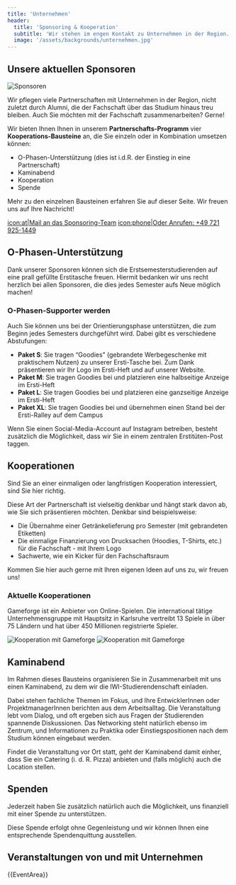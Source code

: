 ```yaml
---
title: 'Unternehmen'
header:
  title: 'Sponsoring & Kooperation'
  subtitle: 'Wir stehen im engen Kontakt zu Unternehmen in der Region.'
  image: '/assets/backgrounds/unternehmen.jpg'
---
```


## Unsere aktuellen Sponsoren

![Sponsoren](/images/unternehmen/kooperationspartner.png)

Wir pflegen viele Partnerschaften mit Unternehmen in der Region, nicht zuletzt
durch Alumni, die der Fachschaft über das Studium hinaus treu bleiben. Auch Sie
möchten mit der Fachschaft zusammenarbeiten? Gerne!

Wir bieten Ihnen Ihnen in unserem **Partnerschafts-Programm** vier
**Kooperations-Bausteine** an, die Sie einzeln oder in Kombination umsetzen
können:

* O-Phasen-Unterstützung (dies ist i.d.R. der Einstieg in eine Partnerschaft)
* Kaminabend
* Kooperation
* Spende

Mehr zu den einzelnen Bausteinen erfahren Sie auf dieser Seite. Wir freuen uns
auf Ihre Nachricht!

[icon:at|Mail an das Sponsoring-Team](/scripts/email.php?address=sponsoring)
[icon:phone|Oder Anrufen: +49 721 925-1449](tel:+497219251449)

## O-Phasen-Unterstützung

Dank unserer Sponsoren können sich die Erstsemesterstudierenden auf eine prall
gefüllte Erstitasche freuen. Hiermit bedanken wir uns recht herzlich bei allen
Sponsoren, die dies jedes Semester aufs Neue möglich machen!

### O-Phasen-Supporter werden

Auch Sie können uns bei der Orientierungsphase unterstützen, die zum Beginn
jedes Semesters durchgeführt wird. Dabei gibt es verschiedene Abstufungen:

* **Paket S**: Sie tragen “Goodies” (gebrandete Werbegeschenke mit praktischem
  Nutzen) zu unserer Ersti-Tasche bei. Zum Dank präsentieren wir Ihr Logo im
  Ersti-Heft und auf unserer Website.
* **Paket M**: Sie tragen Goodies bei und platzieren eine halbseitige Anzeige im
  Ersti-Heft 
* **Paket L**: Sie tragen Goodies bei und platzieren eine ganzseitige Anzeige im
  Ersti-Heft 
* **Paket XL**: Sie tragen Goodies bei und übernehmen einen Stand bei der
  Ersti-Ralley auf dem Campus 

Wenn Sie einen Social-Media-Account auf Instagram betreiben, besteht zusätzlich
die Möglichkeit, dass wir Sie in einem zentralen Erstitüten-Post taggen.

## Kooperationen

Sind Sie an einer einmaligen oder langfristigen Kooperation interessiert, sind
Sie hier richtig.

Diese Art der Partnerschaft ist vielseitig denkbar und hängt stark davon ab, wie
Sie sich präsentieren möchten. Denkbar sind beispielsweise:

* Die Übernahme einer Getränkelieferung pro Semester (mit gebrandeten Etiketten)
* Die einmalige Finanzierung von Drucksachen (Hoodies, T-Shirts, etc.) für die
  Fachschaft - mit Ihrem Logo
* Sachwerte, wie ein Kicker für den Fachschaftsraum

Kommen Sie hier auch gerne mit Ihren eigenen Ideen auf uns zu, wir freuen uns!

<div class="grid grid-cols-2 gap-8">

<span>

### Aktuelle Kooperationen

Gameforge ist ein Anbieter von Online-Spielen. Die international tätige
Unternehmensgruppe mit Hauptsitz in Karlsruhe vertreibt 13 Spiele in über 75
Ländern und hat über 450 Millionen registrierte Spieler.

</span>

![Kooperation mit Gameforge](/images/unternehmen/gameforge-logo.png)
![Kooperation mit Gameforge](/images/unternehmen/exxeta-logo.png)

</div>

## Kaminabend

Im Rahmen dieses Bausteins organisieren Sie in Zusammenarbeit mit uns einen
Kaminabend, zu dem wir die IWI-Studierendenschaft einladen.

Dabei stehen fachliche Themen im Fokus, und Ihre EntwicklerInnen oder
ProjektmanagerInnen berichten aus dem Arbeitsalltag. Die Veranstaltung lebt vom
Dialog, und oft ergeben sich aus Fragen der Studierenden spannende Diskussionen.
Das Networking steht natürlich ebenso im Zentrum, und Informationen zu Praktika
oder Einstiegspositionen nach dem Studium können eingebaut werden.

Findet die Veranstaltung vor Ort statt, geht der Kaminabend damit einher, dass
Sie ein Catering (i. d. R. Pizza) anbieten und (falls möglich) auch die Location
stellen.

## Spenden

Jederzeit haben Sie zusätzlich natürlich auch die Möglichkeit, uns finanziell
mit einer Spende zu unterstützen.

Diese Spende erfolgt ohne Gegenleistung und wir können Ihnen eine entsprechende
Spendenquittung ausstellen.

## Veranstaltungen von und mit Unternehmen

{{EventArea}}
